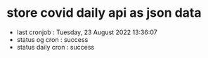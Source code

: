 # store covid daily api as json data

- last cronjob : Tuesday, 23 August 2022 13:36:07
- status og cron : success
- status daily cron : success
      
      